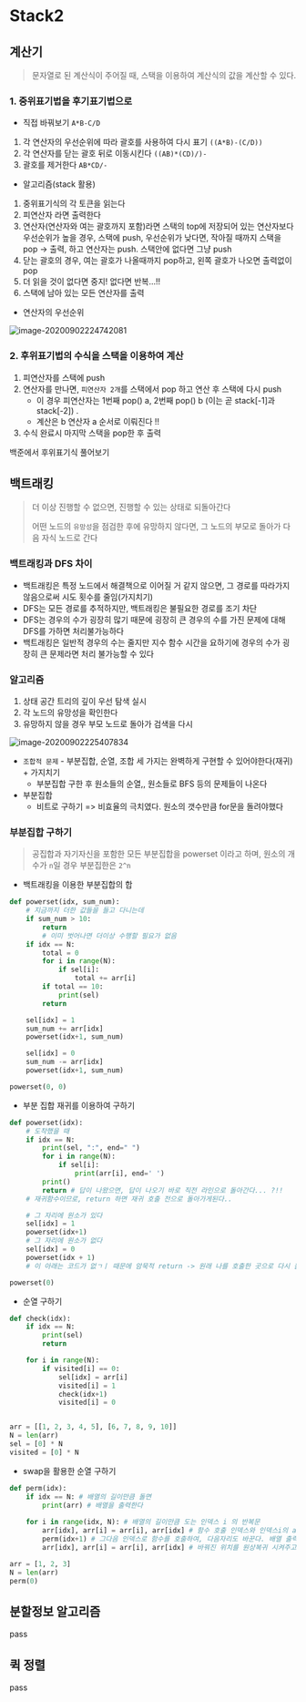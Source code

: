 # Stack2



## 계산기

> 문자열로 된 계산식이 주어질 때, 스택을 이용하여 계산식의 값을 계산할 수 있다.



### 1. 중위표기법을 후기표기법으로

- 직접 바꿔보기 `A*B-C/D`

1. 각 연산자의 우선순위에 따라 괄호를 사용하여 다시 표기 `((A*B)-(C/D))`
2. 각 연산자를 닫는 괄호 뒤로 이동시킨다  `((AB)*(CD)/)-`
3. 괄호를 제거한다 `AB*CD/-`



- 알고리즘(stack 활용)

1. 중위표기식의 각 토큰을 읽는다
2. 피연산자 라면 출력한다
3. 연산자(연산자와 여는 괄호까지 포함)라면 스택의 top에 저장되어 있는 연산자보다 우선순위가 높을 경우, 스택에 push, 우선순위가 낮다면, 작아질 때까지 스택을 pop -> 출력, 하고 연산자는 push. 스택안에 없다면 그냥 push
4. 닫는 괄호의 경우, 여는 괄호가 나올때까지 pop하고, 왼쪽 괄호가 나오면 출력없이pop
5. 더 읽을 것이 없다면 중지! 없다면 반복...!!
6. 스택에 남아 있는 모든 연산자를 출력



- 연산자의 우선순위

![image-20200902224742081](C:\Users\qbw00\AppData\Roaming\Typora\typora-user-images\image-20200902224742081.png)



### 2. 후위표기법의 수식을 스택을 이용하여 계산

1. 피연산자를 스택에 push
2. 연산자를 만나면, `피연산자 2개`를 스택에서 pop 하고 연산 후 스택에 다시 push
   - 이 경우 피연산자는 1번째 pop() a, 2번째 pop() b (이는 곧 stack[-1]과 stack[-2]) . 
   - 계산은 b 연산자 a 순서로 이뤄진다 !!
3. 수식 완료시 마지막 스택을 pop한 후 출력 



백준에서 후위표기식 풀어보기



## 백트래킹

> 더 이상 진행할 수 없으면, 진행할 수 있는 상태로 되돌아간다
>
> 어떤 노드의 `유망성`을 점검한 후에 유망하지 않다면, 그 노드의 부모로 돌아가 다음 자식 노드로 간다



### 백트래킹과 DFS 차이

- 백트래킹은 특정 노드에서 해결책으로 이어질 거 같지 않으면, 그 경로를 따라가지 않음으로써 시도 횟수를 줄임(가지치기)
- DFS는 모든 경로를 추적하지만, 백트래킹은 불필요한 경로를 조기 차단
- DFS는 경우의 수가 굉장히 많기 때문에 굉장히 큰 경우의 수를 가진 문제에 대해 DFS를 가하면 처리불가능하다
- 백트래킹은 일반적 경우의 수는 줄지만 지수 함수 시간을 요하기에 경우의 수가 굉장히 큰 문제라면 처리 불가능할 수 있다



### 알고리즘

1. 상태 공간 트리의 깊이 우선 탐색 실시
2. 각 노드의 유망성을 확인한다
3. 유망하지 않을 경우 부모 노드로 돌아가 검색을 다시

![image-20200902225407834](C:\Users\qbw00\AppData\Roaming\Typora\typora-user-images\image-20200902225407834.png)



- `조합적 문제` - 부분집합, 순열, 조합 세 가지는 완벽하게 구현할 수 있어야한다(재귀) + 가지치기
  - 부분집합 구한 후 원소들의 순열,, 원소들로 BFS 등의 문제들이 나온다
- 부분집합
  - 비트로 구하기 => 비효율의 극치였다. 원소의 갯수만큼 for문을 돌려야했다



### 부분집합 구하기

> 공집합과 자기자신을 포함한 모든 부분집합을 powerset 이라고 하며, 원소의 개수가 `n`일 경우 부분집한은 `2^n`

- 백트래킹을 이용한 부분집합의 합

```python
def powerset(idx, sum_num):
    # 지금까지 더한 값들을 들고 다니는데
    if sum_num > 10:
        return
        # 이미 벗어나면 더이상 수행할 필요가 없음
    if idx == N:
        total = 0
        for i in range(N):
            if sel[i]:
                total += arr[i]
        if total == 10:
            print(sel)
        return

    sel[idx] = 1
    sum_num += arr[idx]
    powerset(idx+1, sum_num)

    sel[idx] = 0
    sum_num -= arr[idx]
    powerset(idx+1, sum_num)

powerset(0, 0)
```



- 부분 집합 재귀를 이용하여 구하기

```python
def powerset(idx):
    # 도착했을 때
    if idx == N:
        print(sel, ":", end=" ")
        for i in range(N):
            if sel[i]:
                print(arr[i], end=' ')
        print()
        return # 답이 나왔으면, 답이 나오기 바로 직전 라인으로 돌아간다... ?!!
    # 재귀함수이므로, return 하면 재귀 호출 전으로 돌아가게된다..

    # 그 자리에 원소가 있다
    sel[idx] = 1
    powerset(idx+1)
    # 그 자리에 원소가 없다
    sel[idx] = 0
    powerset(idx + 1)
    # 이 아래는 코드가 없ㄱㅣ 때문에 암묵적 return -> 원래 나를 호출한 곳으로 다시 돌아간다..

powerset(0)
```



- 순열 구하기

```python
def check(idx):
    if idx == N:
        print(sel)
        return

    for i in range(N):
        if visited[i] == 0:
            sel[idx] = arr[i]
            visited[i] = 1
            check(idx+1)
            visited[i] = 0


arr = [[1, 2, 3, 4, 5], [6, 7, 8, 9, 10]]
N = len(arr)
sel = [0] * N
visited = [0] * N
```



- swap을 활용한 순열 구하기

```python
def perm(idx):
    if idx == N: # 배열의 길이만큼 돌면 
        print(arr) # 배열을 출력한다
    
    for i in range(idx, N): # 배열의 길이만큼 도는 인덱스 i 의 반복문
        arr[idx], arr[i] = arr[i], arr[idx] # 함수 호출 인덱스와 인덱스i의 arr 위치 스왑
        perm(idx+1) # 그다음 인덱스로 함수를 호출하여, 다음자리도 바꾼다. 배열 출력완료되면 돌아옴
        arr[idx], arr[i] = arr[i], arr[idx] # 바꿔진 위치를 원상복귀 시켜주고 다시 반복문을 돈다

arr = [1, 2, 3]
N = len(arr)
perm(0)
```





## 분할정보 알고리즘

pass



## 퀵 정렬

pass